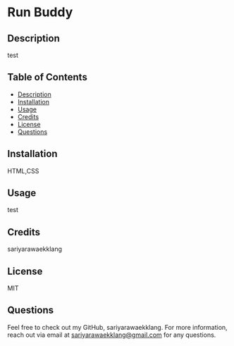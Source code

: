 
  
  # Run Buddy

  ## Description
  test

  ## Table of Contents
  * [Description](#description)
  * [Installation](#installation)
  * [Usage](#usage)
  * [Credits](#credits)
  * [License](#license)
  * [Questions](#questions)
  
  ## Installation
  HTML,CSS

  ## Usage
  test

  ## Credits
  sariyarawaekklang

  ## License
  MIT

  ## Questions
  
  Feel free to check out my GitHub, sariyarawaekklang.
  For more information, reach out via email at sariyarawaekklang@gmail.com for any questions.
